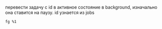 перевести задачу c id в активное состояние в background, изначально она ставится на паузу. id узнается из jobs
```shell
fg %1
```
